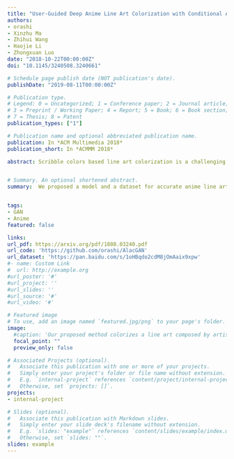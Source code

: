 ```yaml
---
title: "User-Guided Deep Anime Line Art Colorization with Conditional Adversarial Networks"
authors:
- orashi
- Xinzhu Ma
- Zhihui Wang
- Haojie Li
- Zhongxuan Luo
date: "2018-10-22T00:00:00Z"
doi: "10.1145/3240508.3240661"

# Schedule page publish date (NOT publication's date).
publishDate: "2019-08-11T00:00:00Z"

# Publication type.
# Legend: 0 = Uncategorized; 1 = Conference paper; 2 = Journal article;
# 3 = Preprint / Working Paper; 4 = Report; 5 = Book; 6 = Book section;
# 7 = Thesis; 8 = Patent
publication_types: ["1"]

# Publication name and optional abbreviated publication name.
publication: In *ACM Multimedia 2018*
publication_short: In *ACMMM 2018*

abstract: Scribble colors based line art colorization is a challenging computer vision problem since neither greyscale values nor semantic information is presented in line arts, and the lack of authentic illustration-line art training pairs also increases difficulty of model generalization. Recently, several Generative Adversarial Nets (GANs) based methods have achieved great success. They can generate colorized illustrations conditioned on given line art and color hints. However, these methods fail to capture the authentic illustration distributions and are hence perceptually unsatisfying in the sense that they are often lack of accurate shading. To address these challenges, we propose a novel deep conditional adversarial architecture for scribble based anime line art colorization. Specifically, we integrate the conditional framework with WGAN-GP criteria as well as the perceptual loss to enable us to robustly train a deep network that makes the synthesized images more natural and real. We also introduce a local features network that is independent of synthetic data. With GANs conditioned on features from such network, we notably increase the generalization capability over "in the wild" line arts. Furthermore, we collect two datasets that provide high-quality colorful illustrations and authentic line arts for training and benchmarking. With the proposed model trained on our illustration dataset, we demonstrate that images synthesized by the presented approach are considerably more realistic and precise than alternative approaches. 


# Summary. An optional shortened abstract.
summary:  We proposed a model and a dataset for accurate anime line art colorization. This model improved the visual result over the previously proposed methods.


tags:
- GAN
- Anime
featured: false

links:
url_pdf: https://arxiv.org/pdf/1808.03240.pdf
url_code: 'https://github.com/orashi/AlacGAN'
url_dataset: 'https://pan.baidu.com/s/1oHBqdo2cdM8jOmAaix9xpw'
#- name: Custom Link
#  url: http://example.org
#url_poster: '#'
#url_project: ''
#url_slides: ''
#url_source: '#'
#url_video: '#'

# Featured image
# To use, add an image named `featured.jpg/png` to your page's folder. 
image:
  #caption: 'Our proposed method colorizes a line art composed by artist (left) based on guided stroke colors.'
  focal_point: ""
  preview_only: false

# Associated Projects (optional).
#   Associate this publication with one or more of your projects.
#   Simply enter your project's folder or file name without extension.
#   E.g. `internal-project` references `content/project/internal-project/index.md`.
#   Otherwise, set `projects: []`.
projects:
- internal-project

# Slides (optional).
#   Associate this publication with Markdown slides.
#   Simply enter your slide deck's filename without extension.
#   E.g. `slides: "example"` references `content/slides/example/index.md`.
#   Otherwise, set `slides: ""`.
slides: example
---
```


